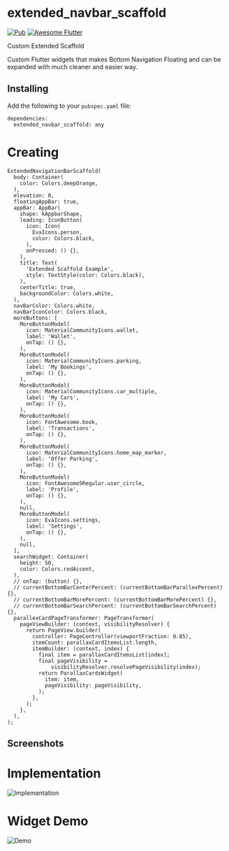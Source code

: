 # extended_navbar_scaffold

[![Pub](https://img.shields.io/pub/v/extended_navbar_scaffold)](https://pub.dartlang.org/packages/extended_navbar_scaffold) 
<a href="https://flutterawesome.com/a-custom-extended-scaffold-with-expandable-and-floating-navigation-bar/">
   <img alt="Awesome Flutter" src="https://img.shields.io/badge/Awesome-Flutter-blue.svg?longCache=true&style=flat-square" />
</a>

Custom Extended Scaffold

Custom Flutter widgets that makes Bottom Navigation Floating and can be expanded with much cleaner and easier way.

## Installing

Add the following to your `pubspec.yaml` file:

    dependencies:
      extended_navbar_scaffold: any

# Creating 

    ExtendedNavigationBarScaffold(
      body: Container(
        color: Colors.deepOrange,
      ),
      elevation: 0,
      floatingAppBar: true,
      appBar: AppBar(
        shape: kAppbarShape,
        leading: IconButton(
          icon: Icon(
            EvaIcons.person,
            color: Colors.black,
          ),
          onPressed: () {},
        ),
        title: Text(
          'Extended Scaffold Example',
          style: TextStyle(color: Colors.black),
        ),
        centerTitle: true,
        backgroundColor: Colors.white,
      ),
      navBarColor: Colors.white,
      navBarIconColor: Colors.black,
      moreButtons: [
        MoreButtonModel(
          icon: MaterialCommunityIcons.wallet,
          label: 'Wallet',
          onTap: () {},
        ),
        MoreButtonModel(
          icon: MaterialCommunityIcons.parking,
          label: 'My Bookings',
          onTap: () {},
        ),
        MoreButtonModel(
          icon: MaterialCommunityIcons.car_multiple,
          label: 'My Cars',
          onTap: () {},
        ),
        MoreButtonModel(
          icon: FontAwesome.book,
          label: 'Transactions',
          onTap: () {},
        ),
        MoreButtonModel(
          icon: MaterialCommunityIcons.home_map_marker,
          label: 'Offer Parking',
          onTap: () {},
        ),
        MoreButtonModel(
          icon: FontAwesome5Regular.user_circle,
          label: 'Profile',
          onTap: () {},
        ),
        null,
        MoreButtonModel(
          icon: EvaIcons.settings,
          label: 'Settings',
          onTap: () {},
        ),
        null,
      ],
      searchWidget: Container(
        height: 50,
        color: Colors.redAccent,
      ),
      // onTap: (button) {},
      // currentBottomBarCenterPercent: (currentBottomBarParallexPercent) {},
      // currentBottomBarMorePercent: (currentBottomBarMorePercent) {},
      // currentBottomBarSearchPercent: (currentBottomBarSearchPercent) {},
      parallexCardPageTransformer: PageTransformer(
        pageViewBuilder: (context, visibilityResolver) {
          return PageView.builder(
            controller: PageController(viewportFraction: 0.85),
            itemCount: parallaxCardItemsList.length,
            itemBuilder: (context, index) {
              final item = parallaxCardItemsList[index];
              final pageVisibility =
                  visibilityResolver.resolvePageVisibility(index);
              return ParallaxCardsWidget(
                item: item,
                pageVisibility: pageVisibility,
              );
            },
          );
        },
      ),
    );

## Screenshots

# Implementation

<img src="https://github.com/ketanchoyal/extended_navbar_scaffold/raw/dev/ScreenShots/implementation.gif" alt="Implementation"/>

# Widget Demo

<img src="https://github.com/ketanchoyal/extended_navbar_scaffold/raw/master/ScreenShots/demo.gif" alt="Demo"/>